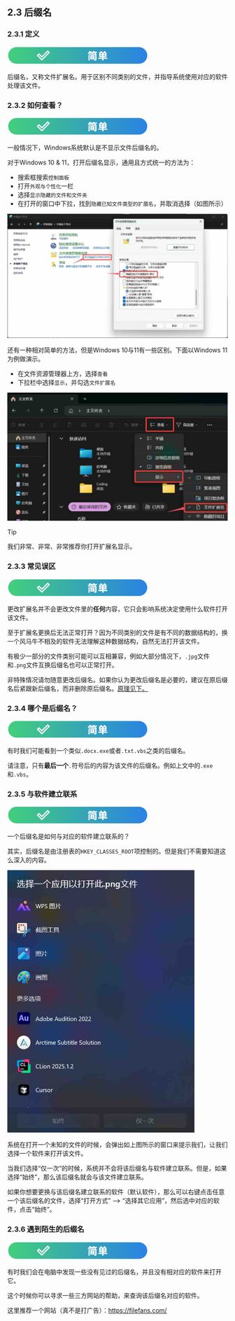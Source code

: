 ## 2.3 后缀名

### 2.3.1 定义

![简单](../../图片/easy.svg)

后缀名，又称文件扩展名。用于区别不同类别的文件，并指导系统使用对应的软件处理该文件。

### 2.3.2 如何查看？

![简单](../../图片/easy.svg)

一般情况下，Windows系统默认是不显示文件后缀名的。

对于Windows 10 & 11，打开后缀名显示，通用且方式统一的方法为：
- 搜索框搜索`控制面板`
- 打开`外观与个性化`一栏
- 选择`显示隐藏的文件和文件夹`
- 在打开的窗口中下拉，找到`隐藏已知文件类型的扩展名`，并取消选择（如图所示）

![显示后缀名](../../图片/xt-hzm-1.jpg)

还有一种相对简单的方法，但是Windows 10与11有一些区别。下面以Windows 11为例做演示。

- 在文件资源管理器上方，选择`查看`
- 下拉栏中选择`显示`，并勾选`文件扩展名`

![显示后缀名](../../图片/xt-hzm-2.jpg)

>[!TIP]
> 我们非常、非常、非常推荐你打开扩展名显示。

### 2.3.3 常见误区

![简单](../../图片/easy.svg)

更改扩展名并不会更改文件里的**任何**内容，它只会影响系统决定使用什么软件打开该文件。

至于扩展名更换后无法正常打开？因为不同类别的文件是有不同的数据结构的，换一个风马牛不相及的软件无法理解这种数据结构，自然无法打开该文件。

有极少一部分的文件类别可能可以互相兼容，例如大部分情况下，`.jpg`文件和`.png`文件互换后缀名也可以正常打开。

非特殊情况请勿随意更改后缀名。如果你认为更改后缀名是必要的，建议在原后缀名后紧跟新后缀名，而非删除原后缀名。[原理见下。](#234-哪个是后缀名)

### 2.3.4 哪个是后缀名？

![简单](../../图片/easy.svg)

有时我们可能看到一个类似`.docx.exe`或者`.txt.vbs`之类的后缀名。

请注意，只有**最后一个**`.`符号后的内容为该文件的后缀名。例如上文中的`.exe`和`.vbs`。

### 2.3.5 与软件建立联系

![简单](../../图片/easy.svg)

一个后缀名是如何与对应的软件建立联系的？

其实，后缀名是由注册表的`HKEY_CLASSES_ROOT`项控制的。但是我们不需要知道这么深入的内容。

<img src="../../图片/xt-hzm-3.jpg" alt="选择应用打开文件" height = 600px>

系统在打开一个未知的文件的时候，会弹出如上图所示的窗口来提示我们，让我们选择一个软件来打开该文件。

当我们选择“仅一次”的时候，系统并不会将该后缀名与软件建立联系。但是，如果选择“始终”，那么该后缀名就会与该文件建立联系。

如果你想要更换与该后缀名建立联系的软件（默认软件），那么可以右键点击任意一个该后缀名的文件，选择“打开方式” --> “选择其它应用”，然后选中对应的软件，点击“始终”。

### 2.3.6 遇到陌生的后缀名
![简单](../../图片/easy.svg)

有时我们会在电脑中发现一些没有见过的后缀名，并且没有相对应的软件来打开它。

这个时候你可以寻求一些三方网站的帮助，来查询该后缀名对应的软件。

这里推荐一个网站（真不是打广告）：https://filefans.com/